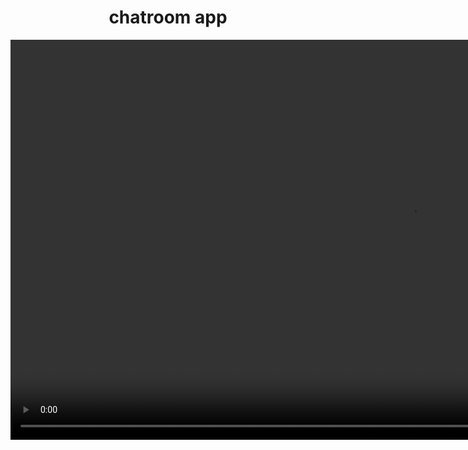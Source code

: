 <div align="center">
<h1>chatroom app</h1>

<!-- <img
    height="100"
    width="100"
    alt="chatroom"
    src="chatroom.png"
/> -->

<video height="640" src="chatroom demo.mp4" autoplay muted controls type="video/mp4"/>

</div>
